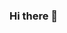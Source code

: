### Hi there 👋

<!--
**dattatray3/Dattatray3** is a ✨ _special_ ✨ repository because its `README.md` (this file) appears on your GitHub profile.


- 🔭 I’m current profession ... Student
- 🌱 I’m currently learning ... Economics
- 👯 I’m looking to collaborate on ... Maybe YouTube
- 🤔 I’m looking for help with ... Coding
- 💬 Ask me about ...   Economics
- 📫 How to reach me: ... [Googke Form] ](https://surveyheart.com/form/5e7d9e334bcc5e6e06a95a2b#welcome)
- 😄 Pronouns: ... He/Him
- ⚡ Fun fact: ... If you don't mind...😂 
-->
